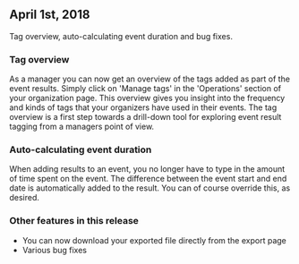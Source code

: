 ## April 1st, 2018

Tag overview, auto-calculating event duration and bug fixes.

### Tag overview

As a manager you can now get an overview of the tags added as part of the event
results. Simply click on 'Manage tags' in the 'Operations' section of your
organization page. This overview gives you insight into the frequency and kinds
of tags that your organizers have used in their events. The tag overview is a
first step towards a drill-down tool for exploring event result tagging from a
managers point of view.
 
### Auto-calculating event duration

When adding results to an event, you no longer have to type in the amount of
time spent on the event. The difference between the event start and end date is
automatically added to the result. You can of course override this, as desired.

### Other features in this release

- You can now download your exported file directly from the export page
- Various bug fixes
